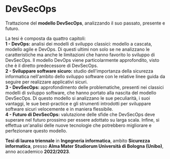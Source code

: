 # DevSecOps
Trattazione del **modello DevSecOps**, analizzando il suo passato, presente e futuro.

La tesi è composta da quattro capitoli:</br>
**1 - DevOps:** analisi dei modelli di sviluppo classici: modello a cascata, modello agile e DevOps. 
Di questi ultimi non solo se ne analizzano le caratteristiche ma anche le limitazioni che hanno favorito lo sviluppo di DevSecOps.
Il modello DevOps viene particolarmente approfondito, visto che è il diretto predecessore di DevSecOps.</br>
**2 - Sviluppare software sicuro:** studio dell'importanza della sicurezza informatica nell'ambito dello sviluppo software con le relative linee guida da seguire per realizzare applicativi sicuri.</br>
**3 - DevSecOps:** approfondimento delle problematiche, presenti nei classici modelli di sviluppo software, che hanno portato alla nascita del modello DevSecOps.
Di questo modello si analizzano le sue peculiarità, i suoi vantaggi, le sue best-practice e gli strumenti introdotti per sviluppare software sicuri velocemente e in maniera flessibile.</br>
**4 - Futuro di DevSecOps:** valutazione delle sfide che DevSecOps deve superare nel futuro prossimo per essere adottato su larga scala. 
Infine, si effettua un'analisi delle nuove tecnologie che potrebbero migliorare e perfezionare questo modello.</br>

**Tesi di laurea triennale** in **Ingegneria informatica**, ambito **Sicurezza informatica**, presso **Alma Mater Studiorum Università di Bologna (Unibo)**, anno accademico **2022/2023**.
